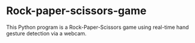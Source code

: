 # Rock-paper-scissors-game
This Python program is a Rock-Paper-Scissors game using real-time hand gesture detection via a webcam.
